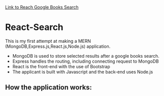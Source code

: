 [Link to Reach Google Books Search](https://pure-scrubland-16198.herokuapp.com/)
# React-Search
This is my first attempt at making a MERN (MongoDB,Express.js,React.js,Node.js) application. 
- MongoDB is used to store selected results after a google books search.
- Express handles the routing, including connecting request to MongoDB
- React is the front-end with the use of Bootstrap
- The applicant is built with Javascript and the back-end uses Node.js

## How the application works:
